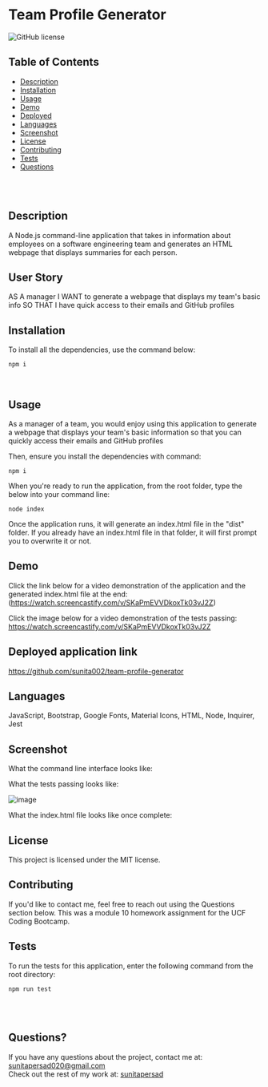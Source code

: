 # Team Profile Generator  <br />

![GitHub license](https://img.shields.io/badge/license-MIT-ff69b4.svg) <br />

## Table of Contents 

- [Description](#description)
- [Installation](#installation)
- [Usage](#usage)
- [Demo](#demo)
- [Deployed](#deployedapplicationlink)
- [Languages](#languages)
- [Screenshot](#screenshot)
- [License](#license)
- [Contributing](#contributing)
- [Tests](#tests)
- [Questions](#questions)

<br />
<br />

## Description

A Node.js command-line application that takes in information about employees on a software engineering team and generates an HTML webpage that displays summaries for each person. <br />

## User Story
AS A manager I WANT to generate a webpage that displays my team's basic info SO THAT I have quick access to their emails and GitHub profiles

## Installation
To install all the dependencies, use the command below:
```
npm i
```
<br />

## Usage

As a manager of a team, you would enjoy using this application to generate a webpage that displays your team's basic information so that you can quickly access their emails and GitHub profiles <br />


Then, ensure you install the dependencies with command:
```
npm i
```
When you're ready to run the application, from the root folder, type the below into your command line:
```
node index
```

Once the application runs, it will generate an index.html file in the "dist" folder. If you already have an index.html file in that folder, it will first prompt you to overwrite it or not.

## Demo

Click the link below for a video demonstration of the application and the generated index.html file at the end:
(https://watch.screencastify.com/v/SKaPmEVVDkoxTk03vJ2Z)



Click the image below for a video demonstration of the tests passing:
https://watch.screencastify.com/v/SKaPmEVVDkoxTk03vJ2Z


## Deployed application link

https://github.com/sunita002/team-profile-generator <br />

## Languages

JavaScript, Bootstrap, Google Fonts, Material Icons, HTML, Node, Inquirer, Jest <br />

## Screenshot

What the command line interface looks like:



What the tests passing looks like:

![image](https://user-images.githubusercontent.com/87583026/139599491-3352eb1a-8042-4a07-baa6-9eea44c90171.png)

What the index.html file looks like once complete:


## License

  This project is licensed under the MIT license. <br />
  
## Contributing

If you'd like to contact me, feel free to reach out using the Questions section below. This was a module 10 homework assignment for the UCF Coding Bootcamp.<br />

## Tests

To run the tests for this application, enter the following command from the root directory:

  ```
  npm run test
  ```
  <br /> <br />

## Questions?

If you have any questions about the project, contact me at: 
sunitapersad020@gmail.com <br />
Check out the rest of my work at: 
[sunitapersad](https://github.com/sunita002/) <br />